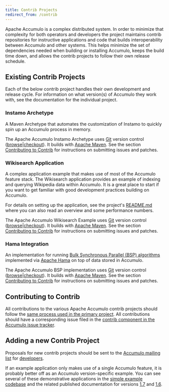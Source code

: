 ```yaml
---
title: Contrib Projects
redirect_from: /contrib
---
```


Apache Accumulo is a complex distributed system. In order to minimize that
complexity for both operators and developers the project maintains contrib
repositories for instructive applications and code that builds interoperability
between Accumulo and other systems. This helps minimize the set of dependencies
needed when building or installing Accumulo, keeps the build time down, and
allows the contrib projects to follow their own release schedule.

## Existing Contrib Projects

Each of the below contrib project handles their own development and release
cycle. For information on what version(s) of Accumulo they work with, see the
documentation for the individual project.

### Instamo Archetype

A Maven Archetype that automates the customization of Instamo to quickly spin
up an Accumulo process in memory.

The Apache Accumulo Instamo Archetype uses [Git][gitbook] version control
([browse][instamo-browse]|[checkout][instamo-checkout]). It builds with [Apache
Maven][maven-proj]. See the section [Contributing to Contrib][contrib2] for
instructions on submitting issues and patches.

### Wikisearch Application

A complex application example that makes use of most of the Accumulo feature
stack. The Wikisearch application provides an example of indexing and querying
Wikipedia data within Accumulo. It is a great place to start if you want to get
familiar with good development practices building on Accumulo. 

For details on setting up the application, see the project&apos;s [README.md][wiki-readme]
where you can also read an overview and some performance numbers.

The Apache Accumulo Wikisearch Example uses [Git][gitbook] version control
([browse][wikisearch-browse]|[checkout][wikisearch-checkout]). It builds with
[Apache Maven][maven-proj]. See the section [Contributing to Contrib][contrib2] for
instructions on submitting issues and patches.

### Hama Integration

An implementation for running [Bulk Synchronous Parallel (BSP)
algorithms][bsp-alg] implemented via [Apache Hama][hama] on top of data stored
in Accumulo.

The Apache Accumulo BSP implementation uses [Git][gitbook] version control
([browse][bsp-browse]|[checkout][bsp-checkout]).  It builds with [Apache
Maven][maven-proj]. See the section [Contributing to Contrib][contrib2] for
instructions on submitting issues and patches.

## Contributing to Contrib

All contributions to the various Apache Accumulo contrib projects should follow
the [same process used in the primary project][git-process]. All contributions
should have a corresponding issue filed in the [contrib component in the
Accumulo issue tracker][jira-component].

## Adding a new Contrib Project

Proposals for new contrib projects should be sent to the [Accumulo mailing
list][mailing-list] for [developers][mail-with-subj]. 

If an example application only makes use of a single Accumulo feature, it is
probably better off as an Accumulo version-specific example. You can see
several of these demonstrative applications in the [simple example
codebase][examples-simple] and the related published documentation for versions
[1.7][17EXAMPLES] and [1.6][16EXAMPLES].

[gitbook]: http://git-scm.com
[instamo-browse]: https://git-wip-us.apache.org/repos/asf?p=accumulo-instamo-archetype.git;a=summary
[instamo-checkout]: https://git-wip-us.apache.org/repos/asf/accumulo-instamo-archetype.git
[maven-proj]: https://maven.apache.org
[wiki-readme]: https://github.com/apache/accumulo-wikisearch/blob/master/README.md
[wikisearch-browse]: https://git-wip-us.apache.org/repos/asf?p=accumulo-wikisearch.git;a=summary
[wikisearch-checkout]: https://git-wip-us.apache.org/repos/asf/accumulo-wikisearch.git
[bsp-alg]: https://hama.apache.org/hama_bsp_tutorial
[hama]: https://hama.apache.org
[bsp-browse]: https://git-wip-us.apache.org/repos/asf?p=accumulo-bsp.git;a=summary
[bsp-checkout]: https://git-wip-us.apache.org/repos/asf/accumulo-bsp.git
[git-process]: git#the-implementation
[jira-component]: https://issues.apache.org/jira/browse/ACCUMULO/component/12316610
[mailing-list]: mailing_list
[mail-with-subj]: mailto:dev@accumulo.apache.org?subject=[Accumulo+Contrib+Proposal]
[examples-simple]: https://git-wip-us.apache.org/repos/asf?p=accumulo.git;a=tree;f=examples/simple;
[16EXAMPLES]: 1.6/examples
[17EXAMPLES]: 1.7/examples
[contrib2]: #contributing-to-contrib
